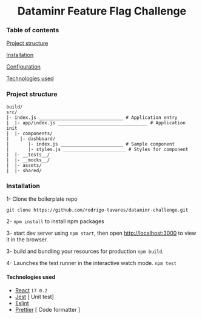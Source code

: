 <h1 align="center">
Dataminr Feature Flag Challenge
</h1>

### Table of contents

[Project structure](#project-structure)

[Installation](#installation)

[Configuration](#configuration)

[Technologies used](#technologies-used)

### Project structure

```
build/
src/
|- index.js _______________________________ # Application entry
|  |- app/index.js _________________________________ # Application init
|  |- components/
|    |- dashboard/
|       |- index.js _______________________ # Sample component
|       |- styles.js _______________________ # Styles for component
|  |- __tests__/
|  |- __mocks__/
|  |- assets/
|  |- shared/
```

### Installation

1- Clone the boilerplate repo

`git clone https://github.com/rodrigo-tavares/dataminr-challenge.git`

2- `npm install` to install npm packages

3- start dev server using `npm start`, then open [http://localhost:3000](http://localhost:3000) to view it in the browser.

3- build and bundling your resources for production `npm build`.

4- Launches the test runner in the interactive watch mode.
`npm test`

#### Technologies used

- [React](https://github.com/facebook/react) `17.0.2`
- [Jest](https://github.com/facebook/jest) [ Unit test]
- [Eslint](https://github.com/eslint/eslint/)
- [Prettier](https://github.com/prettier/prettier) [ Code formatter ]
